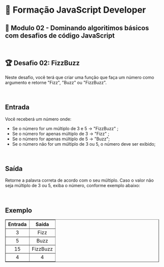 # 📌 **Formação JavaScript Developer**
## 📝 **Modulo 02 - Dominando algoritimos básicos com desafios de código JavaScript**

<br>

## 🏆 **Desafio 02: FizzBuzz**
Neste desafio, você terá que criar uma função que faça um número como argumento e retorne "Fizz", "Buzz" ou "FizzBuzz". 

<br>

## **Entrada**
Você receberá um número onde: 
- Se o número for um múltiplo de 3 e 5 -> "FizzBuzz" ; 
- Se o número for apenas múltiplo de 3 -> "Fizz" ; 
- Se o número for apenas múltiplo de 5 -> "Buzz"; 
- Se o número não for um múltiplo de 3 ou 5, o número deve ser exibido; 

<br>

## **Saída**
Retorne a palavra correta de acordo com o seu múltiplo. Caso o valor não seja múltiplo de 3 ou 5, exiba o número, conforme exemplo abaixo:

<br>

## **Exemplo**

<table border=1>
    <tr>
        <th style="text-align:center">Entrada</th>
        <th style="text-align:center">Saída</th>
    </tr>
    <tr>
        <td align="center">3</td>
        <td align="center">Fizz</td>
    </tr>
     <tr>
        <td align="center">5</td>
        <td align="center">Buzz</td>
    </tr>
     <tr>
        <td align="center">15</td>
        <td align="center">FizzBuzz</td>
    </tr>
     <tr>
        <td align="center">4</td>
        <td align="center">4</td>
    </tr>
</table>

<br>